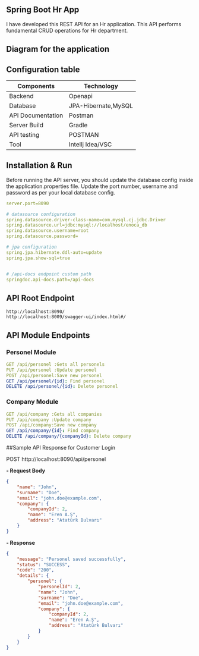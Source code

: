 ## Spring Boot Hr App
I have developed this REST API for an Hr application. This API performs fundamental CRUD operations for Hr department.
## Diagram for the application
## Configuration table
|  Components |  Technology |
| ------------ | ------------ |
| Backend |  Openapi |
|  Database | JPA-Hibernate,MySQL |
| API Documentation  |  Postman |
|  Server Build | Gradle  |
| API testing  |  POSTMAN  |
|  Tool | Intellj Idea/VSC

## Installation & Run

Before running the API server, you should update the database config inside the application.properties file.
Update the port number, username and password as per your local database config.

```yaml
server.port=8090

# datasource configuration
spring.datasource.driver-class-name=com.mysql.cj.jdbc.Driver
spring.datasource.url=jdbc:mysql://localhost/enoca_db
spring.datasource.username=root
spring.datasource.password=

# jpa configuration
spring.jpa.hibernate.ddl-auto=update
spring.jpa.show-sql=true


# /api-docs endpoint custom path
springdoc.api-docs.path=/api-docs

```
## API Root Endpoint
    http://localhost:8090/
    http://localhost:8009/swagger-ui/index.html#/
## API Module Endpoints

### Personel Module

```yaml
GET /api/personel :Gets all personels
PUT /api/personel :Update personel
POST /api/personel:Save new personel
GET /api/personel/{id}: Find personel
DELETE /api/personel/{id}: Delete personel
```
### Company Module

```yaml
GET /api/company :Gets all companies
PUT /api/company :Update company
POST /api/company:Save new company
GET /api/company/{id}: Find company
DELETE /api/company/{companyId}: Delete company
```
##Sample API Response for Customer Login

POST   http://localhost:8090/api/personel

**- Request Body**
```json
{
    "name": "John",
    "surname": "Doe",
    "email": "john.doe@example.com",
    "company": {
        "companyId": 2,
        "name": "Eren A.Ş",
        "address": "Atatürk Bulvarı"
    }
}
```
**- Response**

```json
{
    "message": "Personel saved successfully",
    "status": "SUCCESS",
    "code": "200",
    "details": {
        "personel": {
            "personelId": 2,
            "name": "John",
            "surname": "Doe",
            "email": "john.doe@example.com",
            "company": {
                "companyId": 2,
                "name": "Eren A.Ş",
                "address": "Atatürk Bulvarı"
            }
        }
    }
}
```
